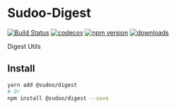 # Sudoo-Digest

[![Build Status](https://travis-ci.com/SudoDotDog/Sudoo-Digest.svg?branch=master)](https://travis-ci.com/SudoDotDog/Sudoo-Digest)
[![codecov](https://codecov.io/gh/SudoDotDog/Sudoo-Digest/branch/master/graph/badge.svg)](https://codecov.io/gh/SudoDotDog/Sudoo-Digest)
[![npm version](https://badge.fury.io/js/%40sudoo%2Fdigest.svg)](https://www.npmjs.com/package/@sudoo/digest)
[![downloads](https://img.shields.io/npm/dm/@sudoo/digest.svg)](https://www.npmjs.com/package/@sudoo/digest)

Digest Utils

## Install

```sh
yarn add @sudoo/digest
# Or
npm install @sudoo/digest --save
```
